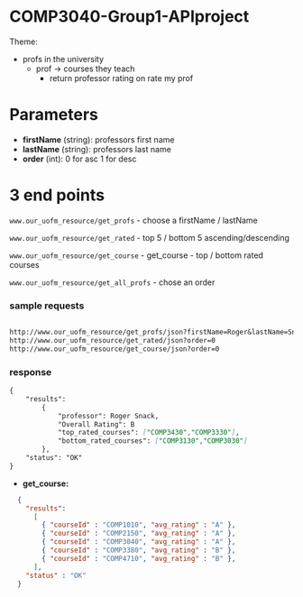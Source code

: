 # COMP3040-Group1-APIproject

Theme:

- profs in the university
    - prof → courses they teach
        - return professor rating on rate my prof

# Parameters

- **firstName** (string): professors first name
- **lastName** (string): professors last name
- **order** (int): 0 for asc  1 for desc

# 3 end points

`www.our_uofm_resource/get_profs` - choose a firstName / lastName

`www.our_uofm_resource/get_rated` - top 5 / bottom 5 ascending/descending

`www.our_uofm_resource/get_course` - get_course - top / bottom rated courses

`www.our_uofm_resource/get_all_profs` - chose an order

### sample requests

```markdown

http://www.our_uofm_resource/get_profs/json?firstName=Roger&lastName=Snack
http://www.our_uofm_resource/get_rated/json?order=0
http://www.our_uofm_resource/get_course/json?order=0

```

### response

```markdown
{
	"results":
		{
			"professor": Roger Snack, 
			"Overall Rating": B
			"top_rated_courses": ["COMP3430","COMP3330"],
			"bottom_rated_courses": ["COMP3130","COMP3030"]
		},
	"status": "OK"
}

```


- **get_course:**
```JSON
  {
    "results":
      [
        { "courseId" : "COMP1010", "avg_rating" : "A" },
        { "courseId" : "COMP2150", "avg_rating" : "A" },
        { "courseId" : "COMP3040", "avg_rating" : "A" },
        { "courseId" : "COMP3380", "avg_rating" : "B" },
        { "courseId" : "COMP4710", "avg_rating" : "B" },
      ],
    "status" : "OK"
  }
```
